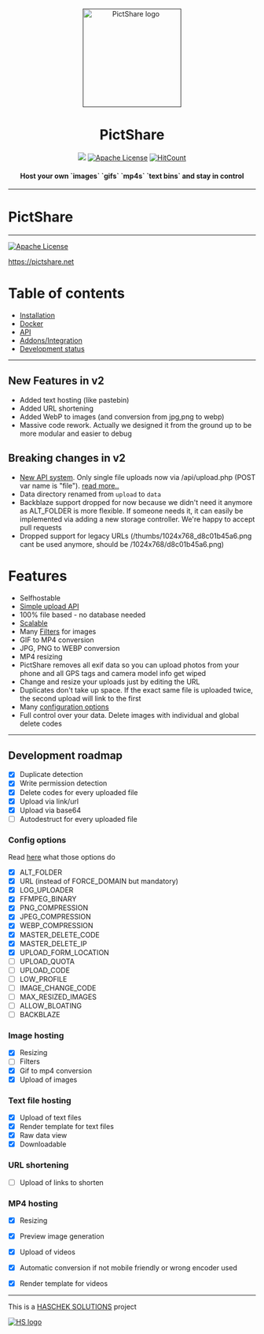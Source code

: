 <p align="center">
  <a href="" rel="noopener">
 <img height=200px src="https://pictshare.net/phhynj.png" alt="PictShare logo"></a>
</p>

<h1 align="center">PictShare</h1>

<div align="center">

![](https://img.shields.io/php-eye/symfony/symfony.svg)
[![Apache License](https://img.shields.io/badge/license-Apache-blue.svg?style=flat)](https://github.com/HaschekSolutions/pictshare/blob/master/LICENSE)
[![HitCount](http://hits.dwyl.io/HaschekSolutions/pictshare.svg)](http://hits.dwyl.io/HaschekSolutions/pictshare)


<h4>Host your own `images` `gifs` `mp4s` `text bins` and stay in control</h4>

</div>

-----------------------------------------


# PictShare
---
[![Apache License](https://img.shields.io/badge/license-Apache-blue.svg?style=flat)](https://github.com/HaschekSolutions/pictshare/blob/master/LICENSE)

https://pictshare.net

Table of contents
=================
* [Installation](/rtfm/INSTALL.md)
* [Docker](/rtfm/DOCKER.md)
* [API](/rtfm/API.md)
* [Addons/Integration](/rtfm/INTEGRATIONS.md)
* [Development status](#development-status)

---

## New Features in v2

- Added text hosting (like pastebin)
- Added URL shortening
- Added WebP to images (and conversion from jpg,png to webp)
- Massive code rework. Actually we designed it from the ground up to be more modular and easier to debug

## Breaking changes in v2

- [New API system](/rtfm/API.md). Only single file uploads now via /api/upload.php (POST var name is "file"). [read more..](/rtfm/API.md)
- Data directory renamed from ```upload``` to ```data```
- Backblaze support dropped for now because we didn't need it anymore as ALT_FOLDER is more flexible. If someone needs it, it can easily be implemented via adding a new storage controller. We're happy to accept pull requests
- Dropped support for legacy URLs (/thumbs/1024x768_d8c01b45a6.png cant be used anymore, should be /1024x768/d8c01b45a6.png)

# Features

- Selfhostable
- [Simple upload API](/rtfm/API.md)
- 100% file based - no database needed
- [Scalable](/rtfm/SCALING.md)
- Many [Filters](/rtfm/IMAGEFILTERS.md) for images
- GIF to MP4 conversion
- JPG, PNG to WEBP conversion
- MP4 resizing
- PictShare removes all exif data so you can upload photos from your phone and all GPS tags and camera model info get wiped
- Change and resize your uploads just by editing the URL
- Duplicates don't take up space. If the exact same file is uploaded twice, the second upload will link to the first
- Many [configuration options](/rtfm/CONFIG.md)
- Full control over your data. Delete images with individual and global delete codes


---

## Development roadmap

- [x] Duplicate detection
- [x] Write permission detection
- [x] Delete codes for every uploaded file
- [x] Upload via link/url
- [x] Upload via base64
- [ ] Autodestruct for every uploaded file

### Config options

Read [here](/rtfm/CONFIG.md) what those options do

- [x] ALT_FOLDER
- [x] URL (instead of FORCE_DOMAIN but mandatory)
- [x] LOG_UPLOADER
- [x] FFMPEG_BINARY
- [x] PNG_COMPRESSION
- [x] JPEG_COMPRESSION
- [x] WEBP_COMPRESSION
- [x] MASTER_DELETE_CODE
- [x] MASTER_DELETE_IP
- [x] UPLOAD_FORM_LOCATION
- [ ] UPLOAD_QUOTA
- [ ] UPLOAD_CODE
- [ ] LOW_PROFILE
- [ ] IMAGE_CHANGE_CODE
- [ ] MAX_RESIZED_IMAGES
- [ ] ALLOW_BLOATING
- [ ] BACKBLAZE

### Image hosting
- [X] Resizing
- [ ] Filters
- [x] Gif to mp4 conversion
- [x] Upload of images

### Text file hosting
- [x] Upload of text files
- [x] Render template for text files
- [x] Raw data view
- [x] Downloadable

### URL shortening
- [ ] Upload of links to shorten

### MP4 hosting
- [x] Resizing
- [x] Preview image generation
- [x] Upload of videos
- [x] Automatic conversion if not mobile friendly or wrong encoder used
- [x] Render template for videos


---

This is a [HASCHEK SOLUTIONS](https://haschek.solutions) project

[![HS logo](https://pictshare.net/css/imgs/hs_logo.png)](https://haschek.solutions)

